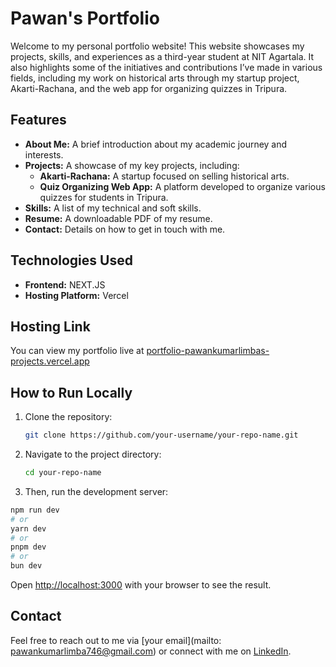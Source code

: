 # Pawan's Portfolio

Welcome to my personal portfolio website! This website showcases my projects, skills, and experiences as a third-year student at NIT Agartala. It also highlights some of the initiatives and contributions I’ve made in various fields, including my work on historical arts through my startup project, Akarti-Rachana, and the web app for organizing quizzes in Tripura.

## Features

- **About Me:** A brief introduction about my academic journey and interests.
- **Projects:** A showcase of my key projects, including:
  - **Akarti-Rachana:** A startup focused on selling historical arts.
  - **Quiz Organizing Web App:** A platform developed to organize various quizzes for students in Tripura.
- **Skills:** A list of my technical and soft skills.
- **Resume:** A downloadable PDF of my resume.
- **Contact:** Details on how to get in touch with me.

## Technologies Used

- **Frontend:** NEXT.JS
- **Hosting Platform:** Vercel

## Hosting Link

You can view my portfolio live at [portfolio-pawankumarlimbas-projects.vercel.app](portfolio-pawankumarlimbas-projects.vercel.app)

## How to Run Locally

1. Clone the repository:
   ```bash
   git clone https://github.com/your-username/your-repo-name.git
   ```
2. Navigate to the project directory:
   ```bash
   cd your-repo-name
   ```
3. Then, run the development server:

```bash
npm run dev
# or
yarn dev
# or
pnpm dev
# or
bun dev
```

Open [http://localhost:3000](http://localhost:3000) with your browser to see the result.


## Contact

Feel free to reach out to me via [your email](mailto: pawankumarlimba746@gmail.com) or connect with me on [LinkedIn](https://www.linkedin.com/in/pawan-kumar-485903270).



